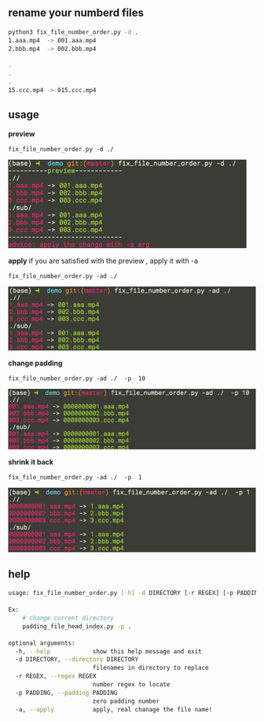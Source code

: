 ## rename your numberd files 


``` bash
python3 fix_file_number_order.py -d .
1.aaa.mp4  -> 001.aaa.mp4
2.bbb.mp4  -> 002.bbb.mp4

.
.
.
15.ccc.mp4 -> 015.ccc.mp4

```

## usage 
**preview**
``` 
fix_file_number_order.py -d ./

```

![preview](https://github.com/zk4/fix_file_number_order/blob/master//preview.jpg)

**apply**
if you are satisfied with the preview , apply it with -a 

```
fix_file_number_order.py -ad ./  

```
![apply](https://github.com/zk4/fix_file_number_order/blob/master//apply.jpg)

**change padding**
```
fix_file_number_order.py -ad ./  -p  10
```
![padding](https://github.com/zk4/fix_file_number_order/blob/master//padding.jpg)

**shrink it back**
```
fix_file_number_order.py -ad ./  -p  1

```
![shrink](https://github.com/zk4/fix_file_number_order/blob/master//shrink.jpg)
## help
```  bash
usage: fix_file_number_order.py [-h] -d DIRECTORY [-r REGEX] [-p PADDING] [-a]

Ex: 
    # change current directory 
    padding_file_head_index.py -p .

optional arguments:
  -h, --help            show this help message and exit
  -d DIRECTORY, --directory DIRECTORY
                        filenames in directory to replace
  -r REGEX, --regex REGEX
                        number regex to locate
  -p PADDING, --padding PADDING
                        zero padding number
  -a, --apply           apply, real chanage the file name!


```
